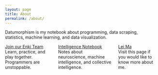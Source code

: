 ```yaml
---
layout: page
title: About
permalink: /about/
---
```


Datumorphism is my notebook about programming, data scraping, statistics, machine learning, and data visualization.


<div class="columns">
  <div class="column">
    <div class="notification is-success">
      <a class="button is-success is-inverted is-centered" style="display:block;" href="http://enkipro.com/team/#/join/Datumorphism">Join our Enki Team</a>
      Learn, practice, and play together. Programmers are unstoppable.
    </div>
  </div>
  <div class="column">
    <div class="notification is-success">
      <a class="button is-success is-inverted is-centered" style="display:block;" href="http://intelligence.readthedocs.io/">Intelligence Notebook</a>
      Notes about neuroscience, machine intelligence, and collective intelligence.
    </div>
  </div>

  <div class="column">
    <div class="notification is-success">
      <a class="button is-success is-inverted is-centered" style="display:block;" href="http://computational.neutrino.xyz/">Lei Ma</a>
      Visit this page if you would like to know more about me.
    </div>
  </div>

</div>
